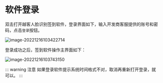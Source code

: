 # 软件登录

双击打开越客人脸识别签到软件，登录界面如下，输入开发商客服提供的账号和密码，点击`登录`按钮。

![image-20221216103422714](https://vuepressdocs.oss-cn-hangzhou.aliyuncs.com/docsimages/202212161034771.png)

登录成功之后，签到软件操作主界面如下：

![image-20221216103743150](https://vuepressdocs.oss-cn-hangzhou.aliyuncs.com/docsimages/202212161037232.png)



::: warning 注意
如果登录软件提示系统时间格式不对，取消再重新打开登录，就可以。
:::

